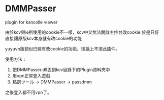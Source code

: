 # DMMPasser
plugin for kancolle viewer

由於kcv與ie所使用的cookie不一樣，kcv中又無法開啟主控台改cookie
於是只好直接讓原版kcv本身就有改cookie的功能

yuyuvn版貌似已經有改cookie的功能，理論上不須此插件。

使用方法 :
1. 把DMMPasser.dll丟到kcv目錄下的Plugin資料夾中<br>
2. 用vpn正常登入遊戲<br>
3. 點選ツール -> DMMPasser -> passdmm<br>

之後登入都不用vpn了。

